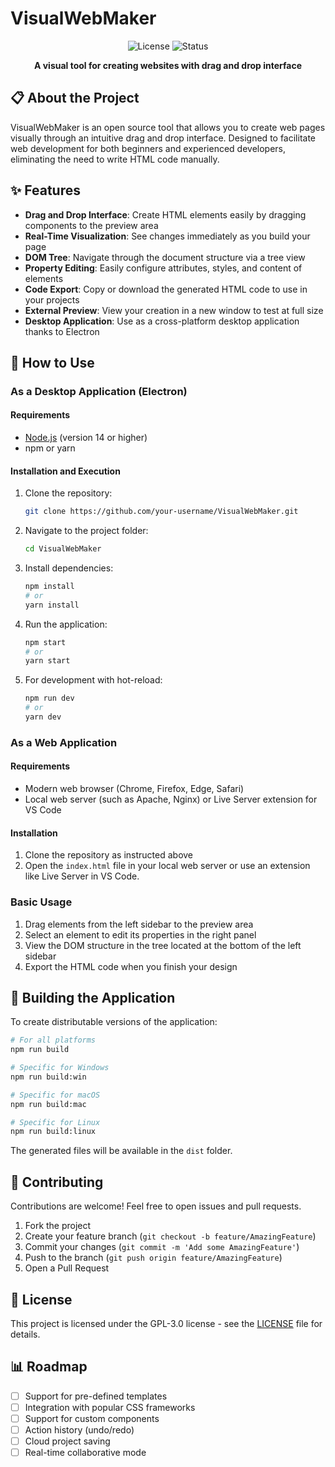 # VisualWebMaker

<div align="center">

![License](https://img.shields.io/badge/License-GPL--3.0-blue.svg)
![Status](https://img.shields.io/badge/Status-In%20Development-yellow)

**A visual tool for creating websites with drag and drop interface**

</div>

## 📋 About the Project

VisualWebMaker is an open source tool that allows you to create web pages visually through an intuitive drag and drop interface. Designed to facilitate web development for both beginners and experienced developers, eliminating the need to write HTML code manually.

## ✨ Features

- **Drag and Drop Interface**: Create HTML elements easily by dragging components to the preview area
- **Real-Time Visualization**: See changes immediately as you build your page
- **DOM Tree**: Navigate through the document structure via a tree view
- **Property Editing**: Easily configure attributes, styles, and content of elements
- **Code Export**: Copy or download the generated HTML code to use in your projects
- **External Preview**: View your creation in a new window to test at full size
- **Desktop Application**: Use as a cross-platform desktop application thanks to Electron

## 🚀 How to Use

### As a Desktop Application (Electron)

#### Requirements

- [Node.js](https://nodejs.org/) (version 14 or higher)
- npm or yarn

#### Installation and Execution

1. Clone the repository:
   ```bash
   git clone https://github.com/your-username/VisualWebMaker.git
   ```

2. Navigate to the project folder:
   ```bash
   cd VisualWebMaker
   ```

3. Install dependencies:
   ```bash
   npm install
   # or
   yarn install
   ```

4. Run the application:
   ```bash
   npm start
   # or
   yarn start
   ```

5. For development with hot-reload:
   ```bash
   npm run dev
   # or
   yarn dev
   ```

### As a Web Application

#### Requirements

- Modern web browser (Chrome, Firefox, Edge, Safari)
- Local web server (such as Apache, Nginx) or Live Server extension for VS Code

#### Installation

1. Clone the repository as instructed above
2. Open the `index.html` file in your local web server or use an extension like Live Server in VS Code.

### Basic Usage

1. Drag elements from the left sidebar to the preview area
2. Select an element to edit its properties in the right panel
3. View the DOM structure in the tree located at the bottom of the left sidebar
4. Export the HTML code when you finish your design

## 🔧 Building the Application

To create distributable versions of the application:

```bash
# For all platforms
npm run build

# Specific for Windows
npm run build:win

# Specific for macOS
npm run build:mac

# Specific for Linux
npm run build:linux
```

The generated files will be available in the `dist` folder.

## 🤝 Contributing

Contributions are welcome! Feel free to open issues and pull requests.

1. Fork the project
2. Create your feature branch (`git checkout -b feature/AmazingFeature`)
3. Commit your changes (`git commit -m 'Add some AmazingFeature'`)
4. Push to the branch (`git push origin feature/AmazingFeature`)
5. Open a Pull Request

## 📄 License

This project is licensed under the GPL-3.0 license - see the [LICENSE](LICENSE) file for details.

## 📊 Roadmap

- [ ] Support for pre-defined templates
- [ ] Integration with popular CSS frameworks
- [ ] Support for custom components
- [ ] Action history (undo/redo)
- [ ] Cloud project saving
- [ ] Real-time collaborative mode